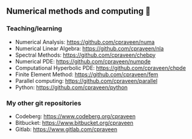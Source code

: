 ## Numerical methods and computing 👋

### Teaching/learning

* Numerical Analysis: https://github.com/cpraveen/numa
* Numerical Linear Algebra: https://github.com/cpraveen/nla
* Spectral Methods: https://github.com/cpraveen/chebpy
* Numerical PDE: https://github.com/cpraveen/numpde
* Computational Hyperbolic PDE: https://github.com/cpraveen/chpde
* Finite Element Method: https://github.com/cpraveen/fem
* Parallel computing: https://github.com/cpraveen/parallel
* Python: https://github.com/cpraveen/python

### My other git repositories

* Codeberg: https://www.codeberg.org/cpraveen
* Bitbucket: https://www.bitbucket.org/cpraveen
* Gitlab: https://www.gitlab.com/cpraveen

<!--
<p align='center'><img src="https://github-readme-stats-git-masterrstaa-rickstaa.vercel.app/api/top-langs/?username=cpraveen&amp;layout=donut&amp;langs_count=10&theme=transparent" alt="Language Stats"></p>
-->

<!--
**cpraveen/cpraveen** is a ✨ _special_ ✨ repository because its `README.md` (this file) appears on your GitHub profile.

Here are some ideas to get you started:

- 🔭 I’m currently working on ...
- 🌱 I’m currently learning ...
- 👯 I’m looking to collaborate on ...
- 🤔 I’m looking for help with ...
- 💬 Ask me about ...
- 📫 How to reach me: ...
- 😄 Pronouns: ...
- ⚡ Fun fact: ...
-->
